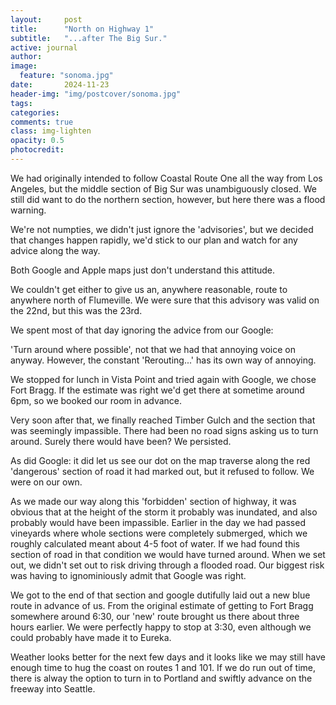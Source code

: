 ```yaml
---
layout:     post
title:      "North on Highway 1"
subtitle:   "...after The Big Sur."
active: journal
author: 
image:
  feature: "sonoma.jpg"
date:       2024-11-23
header-img: "img/postcover/sonoma.jpg"
tags: 
categories: 
comments: true
class: img-lighten 
opacity: 0.5
photocredit:
---
```


We had originally intended to follow Coastal Route One all the way from Los Angeles, but the middle section of Big Sur was unambiguously closed. We still did want to do the northern section, however, but here there was a flood warning.

We're not numpties, we didn't just ignore the 'advisories', but we decided that changes happen rapidly, we'd stick to our plan and watch for any advice along the way. 

Both Google and Apple maps just don't understand this attitude.

We couldn't get either to give us an, anywhere reasonable, route to anywhere north of Flumeville. We were sure that this advisory was valid on the 22nd, but this was the 23rd. 

We spent most of that day ignoring the advice from our Google:

'Turn around where possible', not that we had that annoying voice on anyway. However, the constant 'Rerouting...' has its own way of annoying.

We stopped for lunch in Vista Point and tried again with Google, we chose Fort Bragg. If the estimate was right we'd get there at sometime around 6pm, so we booked our room in advance.

Very soon after that, we finally reached Timber Gulch and the section that was seemingly impassible. There had been no road signs asking us to turn around. Surely there would have been? We persisted. 

As did Google: it did let us see our dot on the map traverse along the red 'dangerous' section of road it had marked out, but it refused to follow. We were on our own.

As we made our way along this 'forbidden' section of highway, it was obvious that at the height of the storm it probably was inundated, and also probably would have been impassible. Earlier in the day we had passed vineyards where whole sections were completely submerged, which we roughly calculated meant about 4-5 foot of water. If we had found this section of road in that condition we would have turned around. When we set out, we didn't set out to risk driving through a flooded road. Our biggest risk was having to ignominiously admit that Google was right.

We got to the end of that section and google dutifully laid out a new blue route in advance of us. From the original estimate of getting to Fort Bragg somewhere around 6:30, our 'new' route brought us there about three hours earlier. We were perfectly happy to stop at 3:30, even although we could probably have made it to Eureka.

Weather looks better for the next few days and it looks like we may still have enough time to hug the coast on routes 1 and 101. If we do run out of time, there is alway the option to turn in to Portland and swiftly advance on the freeway into Seattle.







